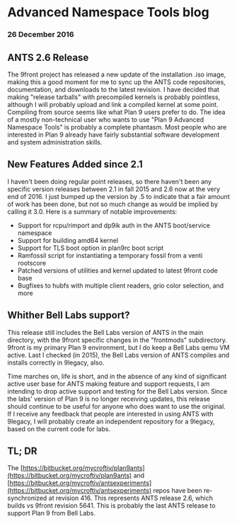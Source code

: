 # Advanced Namespace Tools blog
### 26 December 2016

## ANTS 2.6 Release

The 9front project has released a new update of the installation .iso image, making this a good moment for me to sync up the ANTS code repositories, documentation, and downloads to the latest revision. I have decided that making "release tarballs" with precompiled kernels is probably pointless, although I will probably upload and link a compiled kernel at some point. Compiling from source seems like what Plan 9 users prefer to do. The idea of a mostly non-technical user who wants to use "Plan 9 Advanced Namespace Tools" is probably a complete phantasm. Most people who are interested in Plan 9 already have fairly substantial software development and system administration skills.

## New Features Added since 2.1

I haven't been doing regular point releases, so there haven't been any specific version releases between 2.1 in fall 2015 and 2.6 now at the very end of 2016. I just bumped up the version by .5 to indicate that a fair amount of work has been done, but not so much change as would be implied by calling it 3.0. Here is a summary of notable improvements:

* Support for rcpu/rimport and dp9ik auth in the ANTS boot/service namespace
* Support for building amd64 kernel
* Support for TLS boot option in plan9rc boot script
* Ramfossil script for instantiating a temporary fossil from a venti rootscore
* Patched versions of utilities and kernel updated to latest 9front code base
* Bugfixes to hubfs with multiple client readers, grio color selection, and more

## Whither Bell Labs support?

This release still includes the Bell Labs version of ANTS in the main directory, with the 9front specific changes in the "frontmods" subdirectory. 9front is my primary Plan 9 environment, but I do keep a Bell Labs qemu VM active. Last I checked (in 2015), the Bell Labs version of ANTS compiles and installs correctly in 9legacy, also.

Time marches on, life is short, and in the absence of any kind of significant active user base for ANTS making feature and support requests, I am intending to drop active support and testing for the Bell Labs version. Since the labs' version of Plan 9 is no longer receiving updates, this release should continue to be useful for anyone who does want to use the original. If I receive any feedback that people are interested in using ANTS with 9legacy, I will probably create an independent repository for a 9legacy, based on the current code for labs.

## TL; DR

The [https://bitbucket.org/mycroftiv/plan9ants](https://bitbucket.org/mycroftiv/plan9ants) and [https://bitbucket.org/mycroftiv/antsexperiments](https://bitbucket.org/mycroftiv/antsexperiments) repos have been re-synchronized at revision 416. This represents ANTS release 2.6, which builds vs 9front revision 5641. This is probably the last ANTS release to support Plan 9 from Bell Labs.
